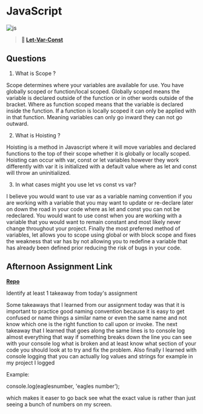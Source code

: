 # JavaScript

![js](https://bcw.blob.core.windows.net/public/img/courses/js.gif)

> **📖 [Let-Var-Const](https://codeworksacademy.com/fs-student-guide/resources/wk2/01-Let-Var-Const)**

## Questions

1. What is Scope ?

Scope determines where your variables are available for use. You have globally scoped or function/local scoped. Globally scoped means the variable is declared outside of the function or in other words outside of the bracket. Where as function scoped means that the variable is declared inside the function. If a function is locally scoped it can only be applied with in that function. Meaning variables can only go inward they can not go outward.

2. What is Hoisting ?

Hoisting is a method in Javascript where it will move variables and declared functions to the top of their scope whether it is globally or locally scoped. Hoisting can occur with var, const or let variables however they work differently with var it is initialized with a default value where as let and const will throw an uninitialized.


3. In what cases might you use let vs const vs var?

I believe you would want to use var as a variable naming convention if you are working with a variable that you may want to update or re-declare later on down the road in your code where as let and const you can not be redeclared. You would want to use const when you are working with a variable that you would want to remain constant and most likely never change throughout your project. Finally the most preferred method of variables, let allows you to scope using global or with block scope and fixes the weakness that var has by not allowing you to redefine a variable that has already been defined prior reducing the risk of bugs in your code.


## Afternoon Assignment Link

**[Repo](https://tylerrice27.github.io/May-16-Afternoon-Challenge/)**

Identify at least 1 takeaway from today's assignment

Some takeaways that I learned from our assignment today was that it is important to practice good naming convention because it is easy to get confused or name things a similar name or even the same name and not know which one is the right function to call upon or invoke. The next takeaway that I learned that goes along the same lines is to console log almost everything that way if something breaks down the line you can see with your console log what is broken and at least know what section of your code you should look at to try and fix the problem. Also finally I learned with console logging that you can actually log values and strings for example in my project I logged

Example:

 console.log(eaglesnumber, 'eagles number');


which makes it easer to go back see what the exact value is rather than
just seeing a bunch of numbers on my screen.

